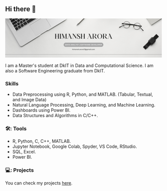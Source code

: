 ## Hi there 👋

![Cover Image](cover.png)

I am a Master's student at DkIT in Data and Computational Science.
I am also a Software Engineering graduate from DkIT.

### Skills

- Data Preprocessing using R, Python, and MATLAB. (Tabular, Textual, and Image Data)
- Natural Language Processing, Deep Learning, and Machine Learning.
- Dashboards using Power BI.
- Data Structures and Algorithms in C/C++.

### 🛠️: Tools

- R, Python, C, C++, MATLAB.
- Jupyter Notebook, Google Colab, Spyder, VS Code, RStudio.
- SQL, Excel.
- Power BI.

### 💻: Projects

You can check my projects [here](https://github.com/himanshhh/Projects).

<!--
**himanshhh/himanshhh** is a ✨ _special_ ✨ repository because its `README.md` (this file) appears on your GitHub profile.

Here are some ideas to get you started:

- 🔭 I’m currently working on ...
- 🌱 I’m currently learning ...
- 👯 I’m looking to collaborate on ...
- 🤔 I’m looking for help with ...
- 💬 Ask me about ...
- 📫 How to reach me: ...
- 😄 Pronouns: ...
- ⚡ Fun fact: ...
-->
